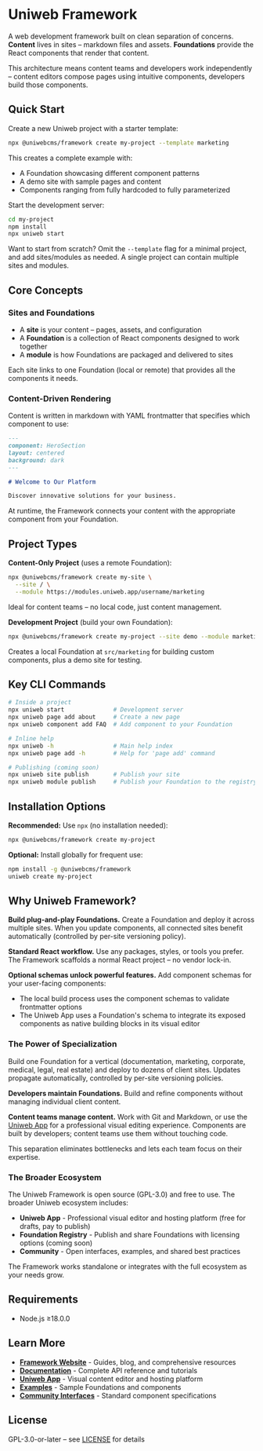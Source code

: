 # Uniweb Framework

A web development framework built on clean separation of concerns. **Content** lives in sites – markdown files and assets. **Foundations** provide the React components that render that content.

This architecture means content teams and developers work independently – content editors compose pages using intuitive components, developers build those components.

## Quick Start

Create a new Uniweb project with a starter template:

```bash
npx @uniwebcms/framework create my-project --template marketing
```

This creates a complete example with:

- A Foundation showcasing different component patterns
- A demo site with sample pages and content
- Components ranging from fully hardcoded to fully parameterized

Start the development server:

```bash
cd my-project
npm install
npx uniweb start
```

Want to start from scratch? Omit the `--template` flag for a minimal project, and add sites/modules as needed. A single project can contain multiple sites and modules.

## Core Concepts

### Sites and Foundations

- A **site** is your content – pages, assets, and configuration
- A **Foundation** is a collection of React components designed to work together
- A **module** is how Foundations are packaged and delivered to sites

Each site links to one Foundation (local or remote) that provides all the components it needs.

### Content-Driven Rendering

Content is written in markdown with YAML frontmatter that specifies which component to use:

```markdown
---
component: HeroSection
layout: centered
background: dark
---

# Welcome to Our Platform

Discover innovative solutions for your business.
```

At runtime, the Framework connects your content with the appropriate component from your Foundation.

## Project Types

**Content-Only Project** (uses a remote Foundation):

```bash
npx @uniwebcms/framework create my-site \
  --site / \
  --module https://modules.uniweb.app/username/marketing
```

Ideal for content teams – no local code, just content management.

**Development Project** (build your own Foundation):

```bash
npx @uniwebcms/framework create my-project --site demo --module marketing
```

Creates a local Foundation at `src/marketing` for building custom components, plus a demo site for testing.

## Key CLI Commands

```bash
# Inside a project
npx uniweb start              # Development server
npx uniweb page add about     # Create a new page
npx uniweb component add FAQ  # Add component to your Foundation

# Inline help
npx uniweb -h                 # Main help index
npx uniweb page add -h        # Help for 'page add' command

# Publishing (coming soon)
npx uniweb site publish       # Publish your site
npx uniweb module publish     # Publish your Foundation to the registry
```

## Installation Options

**Recommended:** Use `npx` (no installation needed):

```bash
npx @uniwebcms/framework create my-project
```

**Optional:** Install globally for frequent use:

```bash
npm install -g @uniwebcms/framework
uniweb create my-project
```

## Why Uniweb Framework?

**Build plug-and-play Foundations.** Create a Foundation and deploy it across multiple sites. When you update components, all connected sites benefit automatically (controlled by per-site versioning policy).

**Standard React workflow.** Use any packages, styles, or tools you prefer. The Framework scaffolds a normal React project – no vendor lock-in.

**Optional schemas unlock powerful features.** Add component schemas for your user-facing components:

- The local build process uses the component schemas to validate frontmatter options
- The Uniweb App uses a Foundation's schema to integrate its exposed components as native building blocks in its visual editor

### The Power of Specialization

Build one Foundation for a vertical (documentation, marketing, corporate, medical, legal, real estate) and deploy to dozens of client sites. Updates propagate automatically, controlled by per-site versioning policies.

**Developers maintain Foundations.** Build and refine components without managing individual client content.

**Content teams manage content.** Work with Git and Markdown, or use the [Uniweb App](https://uniweb.app) for a professional visual editing experience. Components are built by developers; content teams use them without touching code.

This separation eliminates bottlenecks and lets each team focus on their expertise.

### The Broader Ecosystem

The Uniweb Framework is open source (GPL-3.0) and free to use. The broader Uniweb ecosystem includes:

- **Uniweb App** - Professional visual editor and hosting platform (free for drafts, pay to publish)
- **Foundation Registry** - Publish and share Foundations with licensing options (coming soon)
- **Community** - Open interfaces, examples, and shared best practices

The Framework works standalone or integrates with the full ecosystem as your needs grow.

## Requirements

- Node.js ≥18.0.0

## Learn More

- **[Framework Website](https://framework.uniweb.app)** - Guides, blog, and comprehensive resources
- **[Documentation](https://docs.framework.uniweb.app)** - Complete API reference and tutorials
- **[Uniweb App](https://uniweb.app)** - Visual content editor and hosting platform
- **[Examples](https://github.com/uniwebcms/examples)** - Sample Foundations and components
- **[Community Interfaces](https://github.com/uniwebcms/interfaces)** - Standard component specifications

## License

GPL-3.0-or-later – see [LICENSE](LICENSE) for details
